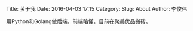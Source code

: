 Title: 关于我
Date: 2016-04-03 17:15
Category:
Slug: About
Author: 李俊伟

用Python和Golang做后端，前端略懂，目前在聚美优品搬砖。